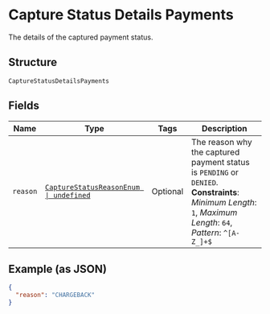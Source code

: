 
# Capture Status Details Payments

The details of the captured payment status.

## Structure

`CaptureStatusDetailsPayments`

## Fields

| Name | Type | Tags | Description |
|  --- | --- | --- | --- |
| `reason` | [`CaptureStatusReasonEnum \| undefined`](../../doc/models/capture-status-reason-enum.md) | Optional | The reason why the captured payment status is `PENDING` or `DENIED`.<br>**Constraints**: *Minimum Length*: `1`, *Maximum Length*: `64`, *Pattern*: `^[A-Z_]+$` |

## Example (as JSON)

```json
{
  "reason": "CHARGEBACK"
}
```

